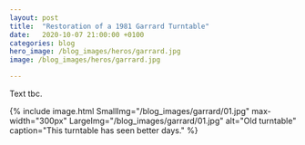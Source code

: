 ```yaml
---
layout: post
title:  "Restoration of a 1981 Garrard Turntable"
date:   2020-10-07 21:00:00 +0100
categories: blog
hero_image: /blog_images/heros/garrard.jpg
image: /blog_images/heros/garrard.jpg

---
```


Text tbc.

{% include image.html 
SmallImg="/blog_images/garrard/01.jpg" max-width="300px" 
LargeImg="/blog_images/garrard/01.jpg" 
alt="Old turntable"
caption="This turntable has seen better days." 
%}